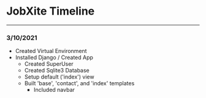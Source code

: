 # JobXite Timeline

---

### 3/10/2021
 - Created Virtual Environment
 - Installed Django / Created App
    -   Created SuperUser
    -   Created Sqlite3 Database
    -   Setup default ('index') view
    -   Built 'base', 'contact', and 'index' templates
        -   Included navbar